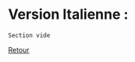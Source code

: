 # Version Italienne : <br />

```
Section vide
```
[Retour](https://vaihess.github.io/anglaisices/)
